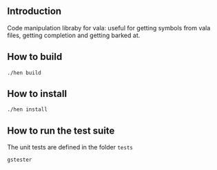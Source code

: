 ## Introduction
Code manipulation libraby for vala: useful for getting symbols from vala files, getting completion and getting barked at.

## How to build 
```
./hen build
```

## How to install 
```
./hen install
```

## How to run the test suite
The unit tests are defined in the folder `tests`

```
gstester 
```
